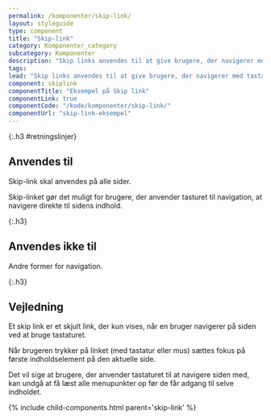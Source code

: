 ```yaml
---
permalink: /komponenter/skip-link/
layout: styleguide
type: component
title: "Skip-link"
category: Komponenter_category
subcategory: Komponenter
description: "Skip links anvendes til at give brugere, der navigerer med tastatur en bedre oplevelse."
tags: 
lead: "Skip links anvendes til at give brugere, der navigerer med tastatur en bedre oplevelse."
component: skiplink
componentTitle: "Eksempel på Skip link"
componentLink: true
componentCode: "/kode/komponenter/skip-link/"
componentUrl: "skip-link-eksempel"
---
```


{:.h3 #retningslinjer}
## Anvendes til

Skip-link skal anvendes på alle sider.

Skip-linket gør det muligt for brugere, der anvender tasturet til navigation, at navigere direkte til sidens indhold.

{:.h3}
## Anvendes ikke til

Andre former for navigation.

{:.h3}
## Vejledning

Et skip link er et skjult link, der kun vises, når en bruger navigerer på siden ved at bruge tastaturet.

Når brugeren trykker på linket (med tastatur eller mus) sættes fokus på første indholdselement på den aktuelle side.

Det vil sige at brugere, der anvender tastaturet til at navigere siden med, kan undgå at få læst alle menupunkter op før de får adgang til selve indholdet.

{% include child-components.html parent='skip-link' %}
